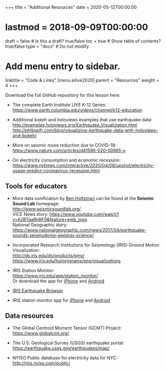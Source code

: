 +++
title = "Additional Resources"
date = 2020-05-12T00:00:00
# lastmod = 2018-09-09T00:00:00
draft = false  # Is this a draft? true/false
toc = true  # Show table of contents? true/false
type = "docs"  # Do not modify.
# Add menu entry to sidebar.
linktitle = "Code & Links"
[menu.eilive2020]
  parent = "Resources"
  weight = 4
+++

Download the full GitHub repository for this lesson here:
<div class="github-card" data-github="jbrussell/EI_Live_2020" data-width="400" data-height="" data-theme="default"></div>
<script src="//cdn.jsdelivr.net/github-cards/latest/widget.js"></script>

* The complete Earth Institute LIVE K-12 Series:  
https://www.earth.columbia.edu/videos/channel/k12-education


* Additional bokeh and holoviews examples that use earthquake data: 
http://examples.holoviews.org/Earthquake_Visualization.html  
http://philippjfr.com/blog/visualizing-earthquake-data-with-holoviews-and-bokeh/

* More on seismic noise reduction due to COVID-19:  
https://www.nature.com/articles/d41586-020-00965-x

* On electricity consumption and economic recession:  
https://www.nytimes.com/interactive/2020/04/08/upshot/electricity-usage-predict-coronavirus-recession.html

## Tools for educators

* More data sonification by [Ben Holtzman](https://www.ldeo.columbia.edu/~benh/) can be found at the **Seismic Sound Lab** homepage:  
http://www.seismicsoundlab.org/  
VICE News story: https://www.youtube.com/watch?v=A2BTqaRhRF0&feature=emb_logo  
National Geographic story: https://www.nationalgeographic.com/news/2017/04/earthquake-sounds-seismodome-geology-science/

* Incorporated Research Institutions for Seismology (IRIS) Ground Motion Visualization:  
http://ds.iris.edu/ds/products/gmv/  
https://www.iris.edu/hq/programs/epo/visualizations

* IRIS Station Monitor:  
https://www.iris.edu/app/station_monitor/  
Or download the app for [iPhone](https://apps.apple.com/us/app/station-monitor/id1380415915) and [Android](https://play.google.com/store/apps/details?id=edu.iris.app.stationmonitor)

* [IRIS Earthquake Browser](https://ds.iris.edu/ieb/index.html?format=text&nodata=404&starttime=1970-01-01&endtime=2025-01-01&minmag=0&maxmag=10&mindepth=0&maxdepth=900&orderby=time-desc&src=usgs&limit=1000&maxlat=70.79&minlat=-70.79&maxlon=173.14&minlon=-173.14&zm=2&mt=ter)

* IRIS station monitor app for [iPhone](https://apps.apple.com/us/app/station-monitor/id1380415915) and [Android](https://play.google.com/store/apps/details?id=edu.iris.app.stationmonitor)

## Data resources
  
* The Global Centroid Moment Tensor (GCMT) Project:  
https://www.globalcmt.org/

* The U.S. Geological Survey (USGS) earthquake portal:  
https://earthquake.usgs.gov/earthquakes/map/

* NYISO Public database for electricity data for NYC:  
http://mis.nyiso.com/public/

